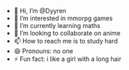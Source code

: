 - 👋 Hi, I’m @Dyyren
- 👀 I’m interested in mmorpg games
- 🌱 I’m currently learning maths
- 💞️ I’m looking to collaborate on anime
- 📫 How to reach me is to study hard
- 😄 Pronouns: no one
- ⚡ Fun fact: i like a girl with a long hair

<!---
Dyyren/Dyyren is a ✨ special ✨ repository because its `README.md` (this file) appears on your GitHub profile.
You can click the Preview link to take a look at your changes.
--->
